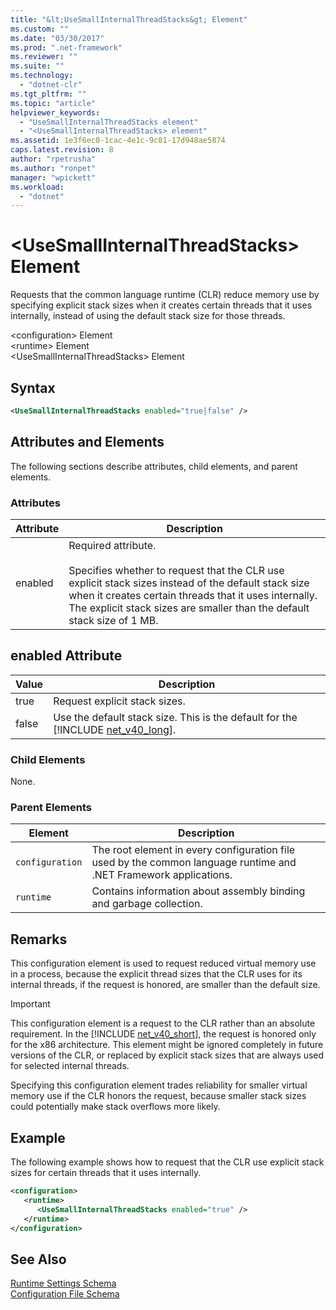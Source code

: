 ```yaml
---
title: "&lt;UseSmallInternalThreadStacks&gt; Element"
ms.custom: ""
ms.date: "03/30/2017"
ms.prod: ".net-framework"
ms.reviewer: ""
ms.suite: ""
ms.technology: 
  - "dotnet-clr"
ms.tgt_pltfrm: ""
ms.topic: "article"
helpviewer_keywords: 
  - "UseSmallInternalThreadStacks element"
  - "<UseSmallInternalThreadStacks> element"
ms.assetid: 1e3f6ec0-1cac-4e1c-9c81-17d948ae5874
caps.latest.revision: 8
author: "rpetrusha"
ms.author: "ronpet"
manager: "wpickett"
ms.workload: 
  - "dotnet"
---
```

# &lt;UseSmallInternalThreadStacks&gt; Element
Requests that the common language runtime (CLR) reduce memory use by specifying explicit stack sizes when it creates certain threads that it uses internally, instead of using the default stack size for those threads.  

 \<configuration> Element  
\<runtime> Element  
\<UseSmallInternalThreadStacks> Element  

## Syntax  

```xml  
<UseSmallInternalThreadStacks enabled="true|false" />  
```  

## Attributes and Elements  
 The following sections describe attributes, child elements, and parent elements.  

### Attributes  

|Attribute|Description|  
|---------------|-----------------|  
|enabled|Required attribute.<br /><br /> Specifies whether to request that the CLR use explicit stack sizes instead of the default stack size when it creates certain threads that it uses internally. The explicit stack sizes are smaller than the default stack size of 1 MB.|  

## enabled Attribute  


| Value |                                                          Description                                                           |
|-------|--------------------------------------------------------------------------------------------------------------------------------|
| true  |                                                 Request explicit stack sizes.                                                  |
| false | Use the default stack size. This is the default for the [!INCLUDE [net_v40_long](../../../../../includes/net-v40-long-md.md)]. |

### Child Elements  
 None.  

### Parent Elements  

|Element|Description|  
|-------------|-----------------|  
|`configuration`|The root element in every configuration file used by the common language runtime and .NET Framework applications.|  
|`runtime`|Contains information about assembly binding and garbage collection.|  

## Remarks  
 This configuration element is used to request reduced virtual memory use in a process, because the explicit thread sizes that the CLR uses for its internal threads, if the request is honored, are smaller than the default size.  

> [!IMPORTANT]
>  This configuration element is a request to the CLR rather than an absolute requirement. In the [!INCLUDE [net_v40_short](../../../../../includes/net-v40-short-md.md)], the request is honored only for the x86 architecture. This element might be ignored completely in future versions of the CLR, or replaced by explicit stack sizes that are always used for selected internal threads.  

 Specifying this configuration element trades reliability for smaller virtual memory use if the CLR honors the request, because smaller stack sizes could potentially make stack overflows more likely.  

## Example  
 The following example shows how to request that the CLR use explicit stack sizes for certain threads that it uses internally.  

```xml  
<configuration>  
   <runtime>  
      <UseSmallInternalThreadStacks enabled="true" />  
   </runtime>  
</configuration>  
```  

## See Also  
 [Runtime Settings Schema](../../../../../docs/framework/configure-apps/file-schema/runtime/index.md)  
 [Configuration File Schema](../../../../../docs/framework/configure-apps/file-schema/index.md)

